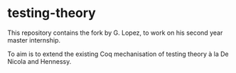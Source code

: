 # testing-theory
This repository contains the fork by G. Lopez,
to work on his second year master internship.

To aim is to extend the existing Coq mechanisation of 
testing theory à la De Nicola and Hennessy.
